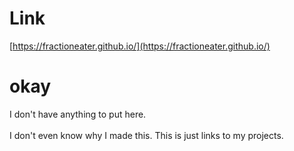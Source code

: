 # Link
[https://fractioneater.github.io/](https://fractioneater.github.io/)

# okay
I don't have anything to put here.<br>
<br>
I don't even know why I made this. This is just links to my projects.